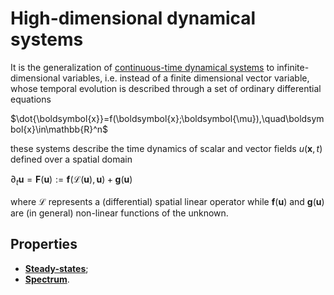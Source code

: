 # High-dimensional dynamical systems

It is the generalization of [continuous-time dynamical systems](ContinuousTimeSystem.md) to infinite-dimensional variables, i.e. instead of a finite dimensional vector variable, whose temporal evolution is described through a set of ordinary differential equations

$\dot{\boldsymbol{x}}=f(\boldsymbol{x};\boldsymbol{\mu}),\quad\boldsymbol{x}\in\mathbb{R}^n$

these systems describe the time dynamics of scalar and vector fields $u(\boldsymbol{x},t)$ defined over a spatial domain

$\partial_t \boldsymbol{u} = \boldsymbol{F}(\boldsymbol{u}):= \boldsymbol{f}(\mathcal{L}(\boldsymbol{u}),\boldsymbol{u}) + \boldsymbol{g}(\boldsymbol{u})$

where $\mathcal{L}$ represents a (differential) spatial linear operator while $\boldsymbol{f}(\boldsymbol{u})$ and $\boldsymbol{g}(\boldsymbol{u})$ are (in general) non-linear functions of the unknown.

## Properties

* [__Steady-states__](SteadyState.md);
* [__Spectrum__](Spectrum.md).
